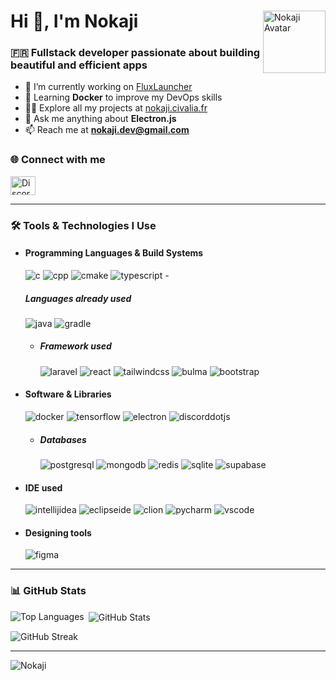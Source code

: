 <!-- Template Readme Inspired from https://github.com/Chaika9/Chaika9/blob/main/README.md -->

<div>
<img align="right" src="https://nokaji.civalia.fr/ressources/img/new_nokaji.png" alt="Nokaji Avatar" height="100" />
<h1>Hi 👋, I'm Nokaji</h1>

<h3>🇫🇷 Fullstack developer passionate about building beautiful and efficient apps</h3>

- 🔭 I’m currently working on [FluxLauncher](https://discord.com/invite/X728dTsDj2)  
- 🌱 Learning **Docker** to improve my DevOps skills  
- 👨‍💻 Explore all my projects at [nokaji.civalia.fr](https://nokaji.civalia.fr)  
- 💬 Ask me anything about **Electron.js**  
- 📫 Reach me at **nokaji.dev@gmail.com**


### 🌐 Connect with me

<img src="https://raw.githubusercontent.com/rahuldkjain/github-profile-readme-generator/master/src/images/icons/Social/discord.svg" alt="Discord" height="30" width="40" />

---

### 🛠️ Tools & Technologies I Use
- <h4> Programming  Languages & Build Systems </h4>
    <img src="https://img.shields.io/badge/C-00599C?logo=c&style=for-the-badge&logoColor=white" alt="c"/>
    <img src="https://img.shields.io/badge/C%2B%2B-00599C?logo=cplusplus&style=for-the-badge&logoColor=white" alt="cpp"/>
    <img src="https://img.shields.io/badge/cmake-064F8C?logo=cmake&style=for-the-badge&logoColor=white" alt="cmake"/>
    <img src="https://img.shields.io/badge/typescript-3178C6?logo=typescript&style=for-the-badge&logoColor=white" alt="typescript"/>
    - <h5> Languages already used </h5>
        <img src="https://img.shields.io/badge/java-FC4C02?logo=java&style=for-the-badge&logoColor=white" alt="java"/>
        <img src="https://img.shields.io/badge/gradle-02303A?logo=gradle&style=for-the-badge&logoColor=white" alt="gradle"/>
        
    - <h5> Framework used</h5>
        <img src="https://img.shields.io/badge/laravel-FF2D20?logo=laravel&style=for-the-badge&logoColor=white" alt="laravel"/>
        <img src="https://img.shields.io/badge/react-4EAEC9?logo=react&style=for-the-badge&logoColor=white" alt="react"/>
        <img src="https://img.shields.io/badge/tailwindcss-06B6D4?logo=tailwindcss&style=for-the-badge&logoColor=white" alt="tailwindcss"/>
        <img src="https://img.shields.io/badge/bulma-00D1B2?logo=bulma&style=for-the-badge&logoColor=white" alt="bulma"/>
        <img src="https://img.shields.io/badge/bootstrap-7952B3?logo=bootstrap&style=for-the-badge&logoColor=white" alt="bootstrap"/>
- <h4> Software & Libraries </h4>
    <img src="https://img.shields.io/badge/docker-2496ED?logo=docker&style=for-the-badge&logoColor=white" alt="docker"/>
    <img src="https://img.shields.io/badge/tensorflow-FF6F00?logo=tensorflow&style=for-the-badge&logoColor=white" alt="tensorflow"/>
    <img src="https://img.shields.io/badge/electron-47848F?logo=electron&style=for-the-badge&logoColor=white" alt="electron"/>
    <img src="https://img.shields.io/badge/discord.js-5865F2?logo=discorddotjs&style=for-the-badge&logoColor=white" alt="discorddotjs"/>
    
    - <h5> Databases </h5>
      <img src="https://img.shields.io/badge/postgresql-4169E1?logo=postgresql&style=for-the-badge&logoColor=white" alt="postgresql"/>
      <img src="https://img.shields.io/badge/mongodb-47A248?logo=mongodb&style=for-the-badge&logoColor=white" alt="mongodb"/>
      <img src="https://img.shields.io/badge/redis-DC382D?logo=redis&style=for-the-badge&logoColor=white" alt="redis"/>
      <img src="https://img.shields.io/badge/sqlite-003B57?logo=sqlite&style=for-the-badge&logoColor=white" alt="sqlite"/>
      <img src="https://img.shields.io/badge/supabase-3FCF8E?logo=supabase&style=for-the-badge&logoColor=white" alt="supabase"/>

- <h4> IDE used </h4>
    <img src="https://img.shields.io/badge/intellij idea-A0529C?logo=intellijidea&style=for-the-badge&logoColor=white" alt="intellijidea"/>
    <img src="https://img.shields.io/badge/eclipse ide-2C2255?logo=eclipseide&style=for-the-badge&logoColor=white" alt="eclipseide"/>
    <img src="https://img.shields.io/badge/clion-009BE3?logo=clion&style=for-the-badge&logoColor=white" alt="clion"/>
    <img src="https://img.shields.io/badge/pycharm-3AB959?logo=pycharm&style=for-the-badge&fontColor=white&logoColor=white" alt="pycharm"/>
    <img src="https://img.shields.io/badge/vscode-2F80ED?logo=vscode&style=for-the-badge&logoColor=white" alt="vscode"/>
    
- <h4> Designing tools </h4>
    <img src="https://img.shields.io/badge/Figma-F24E1E?style=for-the-badge&logo=figma&logoColor=white" alt="figma" />
---

### 📊 GitHub Stats

<p>
  <img align="left" src="https://github-readme-stats.vercel.app/api/top-langs?username=nokaji&show_icons=true&locale=en&layout=compact" alt="Top Languages" />
</p>

<p>&nbsp;<img align="center" src="https://github-readme-stats.vercel.app/api?username=nokaji&show_icons=true&locale=en" alt="GitHub Stats" /></p>

<p><img align="center" src="https://github-readme-streak-stats.herokuapp.com/?user=nokaji" alt="GitHub Streak" /></p>

---

![Nokaji](https://count.getloli.com/get/@Nokaji?theme=booru-vp)

</div>
